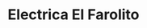 ---
title: "Electrica El Farolito"
url: /oaxaca-de-juarez/electrica-el-farolito/
shop: electrónica
---